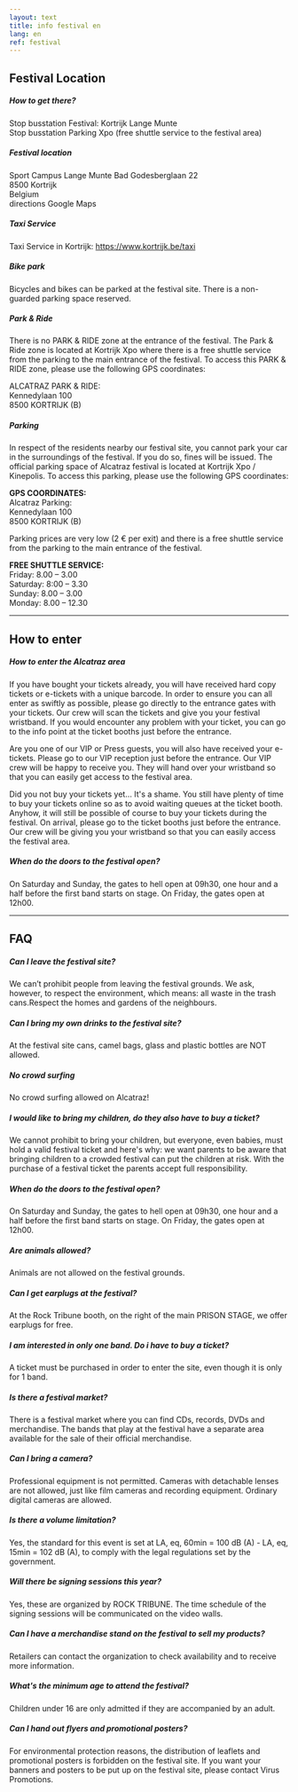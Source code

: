 ```yaml
---
layout: text
title: info festival en
lang: en
ref: festival
---
```


## Festival Location

##### How to get there?
Stop busstation Festival: Kortrijk Lange Munte  
Stop busstation Parking Xpo (free shuttle service to the festival area)

##### Festival location
Sport Campus Lange Munte
Bad Godesberglaan 22  
8500 Kortrijk  
Belgium  
directions Google Maps

##### Taxi Service
Taxi Service in Kortrijk: https://www.kortrijk.be/taxi

##### Bike park
Bicycles and bikes can be parked at the festival site. There is a non-guarded parking space reserved.

##### Park & Ride
There is no PARK & RIDE zone at the entrance of the festival. The Park & Ride zone is located at Kortrijk Xpo where there is a free shuttle service from the parking to the main entrance of the festival.
To access this PARK & RIDE zone, please use the following GPS coordinates:

ALCATRAZ PARK & RIDE:  
Kennedylaan 100  
8500 KORTRIJK (B)

##### Parking
In respect of the residents nearby our festival site, you cannot park your car in the surroundings of the festival. If you do so, fines will be issued. The official parking space of Alcatraz festival is located at Kortrijk Xpo / Kinepolis. To access this parking, please use the following GPS coordinates:

**GPS COORDINATES:**  
Alcatraz Parking:  
Kennedylaan 100  
8500 KORTRIJK (B)  

Parking prices are very low (2 € per exit) and there is a free shuttle service from the parking to the main entrance of the festival.

**FREE SHUTTLE SERVICE:**  
Friday: 8.00 – 3.00  
Saturday: 8:00 – 3.30  
Sunday: 8.00 – 3.00  
Monday: 8.00 – 12.30  


---


## How to enter

##### How to enter the Alcatraz area
If you have bought your tickets already, you will have received hard copy tickets or e-tickets with a unique barcode. In order to ensure you can all enter as swiftly as possible, please go directly to the entrance gates with your tickets. Our crew will scan the tickets and give you your festival wristband. If you would encounter any problem with your ticket, you can go to the info point at the ticket booths just before the entrance.

Are you one of our VIP or Press guests, you will also have received your e-tickets. Please go to our VIP reception just before the entrance. Our VIP crew will be happy to receive you. They will hand over your wristband so that you can easily get access to the festival area.

Did you not buy your tickets yet... It's a shame. You still have plenty of time to buy your tickets online so as to avoid waiting queues at the ticket booth. Anyhow, it will still be possible of course to buy your tickets during the festival. On arrival, please go to the ticket booths just before the entrance. Our crew will be giving you your wristband so that you can easily access the festival area.

##### When do the doors to the festival open?
On Saturday and Sunday, the gates to hell open at 09h30, one hour and a half before the first band starts on stage. On Friday, the gates open at 12h00.

---


## FAQ

##### Can I leave the festival site?
We can’t prohibit people from leaving the festival grounds. We ask, however, to respect the environment, which means: all waste in the trash cans.Respect the homes and gardens of the neighbours.

##### Can I bring my own drinks to the festival site?
At the festival site cans, camel bags, glass and plastic bottles are NOT allowed.

##### No crowd surfing
No crowd surfing allowed on Alcatraz!

##### I would like to bring my children, do they also have to buy a ticket?
We cannot prohibit to bring your children, but everyone, even babies, must hold a valid festival ticket and here's why: we want parents to be aware that bringing children to a crowded festival can put the children at risk. With the purchase of a festival ticket the parents accept full responsibility.

##### When do the doors to the festival open?
On Saturday and Sunday, the gates to hell open at 09h30, one hour and a half before the first band starts on stage. On Friday, the gates open at 12h00.

##### Are animals allowed?
Animals are not allowed on the festival grounds.

##### Can I get earplugs at the festival?
At the Rock Tribune booth, on the right of the main PRISON STAGE, we offer earplugs for free.

##### I am interested in only one band. Do i have to buy a ticket?
A ticket must be purchased in order to enter the site, even though it is only for 1 band.

##### Is there a festival market?
There is a festival market where you can find CDs, records, DVDs and merchandise. The bands that play at the festival have a separate area available for the sale of their official merchandise.

##### Can I bring a camera?
Professional equipment is not permitted. Cameras with detachable lenses are not allowed, just like film cameras and recording equipment. Ordinary digital cameras are allowed.

##### Is there a volume limitation?
Yes, the standard for this event is set at LA, eq, 60min = 100 dB (A) - LA, eq, 15min = 102 dB (A), to comply with the legal regulations set by the government.

##### Will there be signing sessions this year?
Yes, these are organized by ROCK TRIBUNE. The time schedule of the signing sessions will be communicated on the video walls.

##### Can I have a merchandise stand on the festival to sell my products?
Retailers can contact the organization to check availability and to receive more information.

##### What's the minimum age to attend the festival?
Children under 16 are only admitted if they are accompanied by an adult.

##### Can I hand out flyers and promotional posters?
For environmental protection reasons, the distribution of leaflets and promotional posters is forbidden on the festival site. If you want your banners and posters to be put up on the festival site, please contact Virus Promotions.
